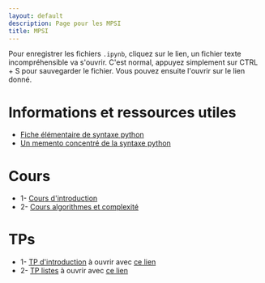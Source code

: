 ```yaml
---
layout: default
description: Page pour les MPSI
title: MPSI
---
```


Pour enregistrer les fichiers `.ipynb`, cliquez sur le lien, un fichier texte incompréhensible va s'ouvrir. C'est normal, appuyez simplement sur CTRL + S pour sauvegarder le fichier. 
Vous pouvez ensuite l'ouvrir sur le lien donné.


# Informations et ressources utiles
- [Fiche élémentaire de syntaxe python](https://notebook.basthon.fr/?from=https://raw.githubusercontent.com/tpprepa/tpprepa.github.io/main/Fiches/fiche_python.ipynb)
- [Un memento concentré de la syntaxe python](Fiches/MementoPT.pdf)

# Cours

+ 1- [Cours d'introduction](Cours/mpsi_1_intro.pdf)
+ 2- [Cours algorithmes et complexité](Cours/mpsi_2_complex.pdf)

# TPs

+ 1- [TP d'introduction](TPs/mpsi_1_intro.ipynb) à ouvrir avec [ce lien](https://notebook.basthon.fr/?kernel=python)
+ 2- [TP listes](TPs/mpsi_2_listes.ipynb) à ouvrir avec [ce lien](https://notebook.basthon.fr/?kernel=python)